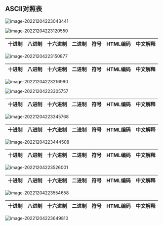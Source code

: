 ## ASCII对照表

![image-20221204223043441](https://xingqiu-tuchuang-1256524210.cos.ap-shanghai.myqcloud.com/2767/image-20221204223043441.png)



![image-20221204223120550](https://xingqiu-tuchuang-1256524210.cos.ap-shanghai.myqcloud.com/2767/image-20221204223120550.png)

| 十进制 | 八进制 | 十六进制 | 二进制 | 符号 | HTML编码 | 中文解释 |
| ------ | ------ | -------- | ------ | ---- | -------- | -------- |

![image-20221204223150877](https://xingqiu-tuchuang-1256524210.cos.ap-shanghai.myqcloud.com/2767/image-20221204223150877.png)

| 十进制 | 八进制 | 十六进制 | 二进制 | 符号 | HTML编码 | 中文解释 |
| ------ | ------ | -------- | ------ | ---- | -------- | -------- |

![image-20221204223216990](https://xingqiu-tuchuang-1256524210.cos.ap-shanghai.myqcloud.com/2767/image-20221204223216990.png)



![image-20221204223305757](https://xingqiu-tuchuang-1256524210.cos.ap-shanghai.myqcloud.com/2767/image-20221204223305757.png)

| 十进制 | 八进制 | 十六进制 | 二进制 | 符号 | HTML编码 | 中文解释 |
| ------ | ------ | -------- | ------ | ---- | -------- | -------- |

![image-20221204223345768](https://xingqiu-tuchuang-1256524210.cos.ap-shanghai.myqcloud.com/2767/image-20221204223345768.png)

| 十进制 | 八进制 | 十六进制 | 二进制 | 符号 | HTML编码 | 中文解释 |
| ------ | ------ | -------- | ------ | ---- | -------- | -------- |



![image-20221204223444508](https://xingqiu-tuchuang-1256524210.cos.ap-shanghai.myqcloud.com/2767/image-20221204223444508.png)

| 十进制 | 八进制 | 十六进制 | 二进制 | 符号 | HTML编码 | 中文解释 |
| ------ | ------ | -------- | ------ | ---- | -------- | -------- |



![image-20221204223526001](https://xingqiu-tuchuang-1256524210.cos.ap-shanghai.myqcloud.com/2767/image-20221204223526001.png)

| 十进制 | 八进制 | 十六进制 | 二进制 | 符号 | HTML编码 | 中文解释 |
| ------ | ------ | -------- | ------ | ---- | -------- | -------- |

![image-20221204223554658](https://xingqiu-tuchuang-1256524210.cos.ap-shanghai.myqcloud.com/2767/image-20221204223554658.png)

| 十进制 | 八进制 | 十六进制 | 二进制 | 符号 | HTML编码 | 中文解释 |
| ------ | ------ | -------- | ------ | ---- | -------- | -------- |



![image-20221204223649810](https://xingqiu-tuchuang-1256524210.cos.ap-shanghai.myqcloud.com/2767/image-20221204223649810.png)

